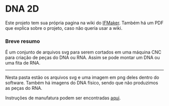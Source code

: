 
DNA 2D
========

Este projeto tem sua própria pagina na wiki do [IFMaker](https://wiki.geati.camboriu.ifc.edu.br/index.php/Dna_2D).
Também há um PDF que explica sobre o projeto, caso não queria usar a wiki.

### Breve resumo

É um conjunto de arquivos svg para serem cortados em uma máquina CNC para criação de peças do DNA ou RNA. Assim se pode montar um DNA ou uma fita de RNA.

---

Nesta pasta estão os arquivos svg e uma imagem em png deles dentro do software.
Também há imagens do DNA físico, sendo que não produzimos as peças do RNA.

Instruções de manufatura podem ser encontradas [aqui](https://wiki.geati.camboriu.ifc.edu.br/index.php/Dna_2D#Fabricação).

